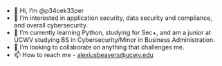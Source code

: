 - 👋 Hi, I’m @p34cek33per
- 👀 I’m interested in application security, data security and compliance, and overall cybersecurity.
- 🌱 I’m currently learning Python, studying for Sec+, and am a junior at UCWV studying BS in Cybersecurity/Minor in Business Administration.
- 💞️ I’m looking to collaborate on anything that challenges me.
- 📫 How to reach me - alexiusbeavers@ucwv.edu

<!---
p34cek33per/p34cek33per is a ✨ special ✨ repository because its `README.md` (this file) appears on your GitHub profile.
You can click the Preview link to take a look at your changes.
--->
